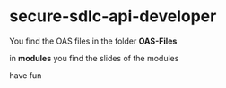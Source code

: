 # secure-sdlc-api-developer

You find the OAS files in the folder **OAS-Files**

in **modules** you find the slides of the modules

have fun
